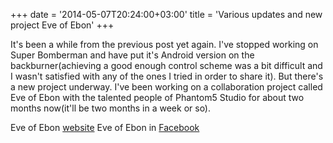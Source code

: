 +++
date = '2014-05-07T20:24:00+03:00'
title = 'Various updates and new project Eve of Ebon'
+++

It's been a while from the previous post yet again. I've stopped working on Super Bomberman and have put it's Android version on the backburner(achieving a good enough control scheme was a bit difficult and I wasn't satisfied with any of the ones I tried in order to share it). But there's a new project underway. I've been working on a collaboration project called Eve of Ebon with the talented people of Phantom5 Studio for about two months now(it'll be two months in a week or so).

Eve of Ebon [website](http://eveofebon.weebly.com/game.html)
Eve of Ebon in [Facebook](https://www.facebook.com/EveofEbon)
